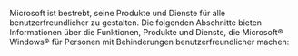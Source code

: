 <Token xmlns:xlink="http://www.w3.org/1999/xlink">Microsoft ist bestrebt, seine Produkte und Dienste für alle benutzerfreundlicher zu gestalten. Die folgenden Abschnitte bieten Informationen über die Funktionen, Produkte und Dienste, die Microsoft® Windows® für Personen mit Behinderungen benutzerfreundlicher machen:</Token>

<!--HONumber=Jun16_HO4-->


